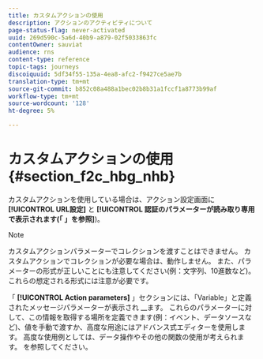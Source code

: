 ```yaml
---
title: カスタムアクションの使用
description: アクションのアクティビティについて
page-status-flag: never-activated
uuid: 269d590c-5a6d-40b9-a879-02f5033863fc
contentOwner: sauviat
audience: rns
content-type: reference
topic-tags: journeys
discoiquuid: 5df34f55-135a-4ea8-afc2-f9427ce5ae7b
translation-type: tm+mt
source-git-commit: b852c08a488a1bec02b8b31a1fccf1a8773b99af
workflow-type: tm+mt
source-wordcount: '128'
ht-degree: 5%

---
```



# カスタムアクションの使用 {#section_f2c_hbg_nhb}

カスタムアクションを使用している場合は、アクション設定画面に **[!UICONTROL URL設定]** と **[!UICONTROL 認証のパラメーターが読み取り専用で表示されます(「 」を参照]**[](../action/about-custom-action-configuration.md))。

>[!NOTE]
>
>カスタムアクションパラメーターでコレクションを渡すことはできません。 カスタムアクションでコレクションが必要な場合は、動作しません。 また、パラメーターの形式が正しいことにも注意してください(例：文字列、10進数など)。 これらの想定される形式には注意が必要です。

「 **[!UICONTROL Action parameters]** 」セクションには、「Variable」と定義されたメッセージパラメーターが表示され __&#x200B;ます。 これらのパラメーターに対して、この情報を取得する場所を定義できます(例：イベント、データソースなど)、値を手動で渡すか、高度な用途にはアドバンス式エディターを使用します。 高度な使用例としては、データ操作やその他の関数の使用が考えられます。 [](../expression/expressionadvanced.md)を参照してください。
